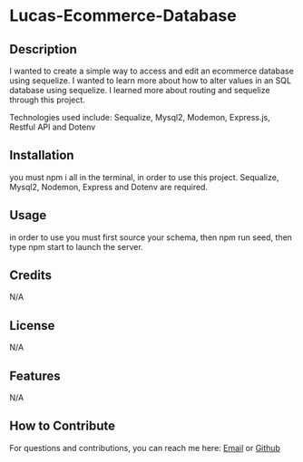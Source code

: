 # Lucas-Ecommerce-Database

## Description


I wanted to create a simple way to access and edit an ecommerce database using sequelize. I wanted to learn more about how to alter values in an SQL database using sequelize. I learned more about routing and sequelize through this project.

Technologies used include: Sequalize, Mysql2, Modemon, Express.js, Restful API and Dotenv

## Installation

you must npm i all in the terminal, in order to use this project. Sequalize, Mysql2, Nodemon, Express and Dotenv are required.

## Usage

in order to use you must first source your schema, then npm run seed, then type npm start to launch the server.

## Credits

N/A

## License

N/A

## Features

N/A

## How to Contribute

For questions and contributions, you can reach me here:
[Email](mailto:bielinskilucas@gmail.com)
or
[Github](https://github.com/LucasBielinski)

